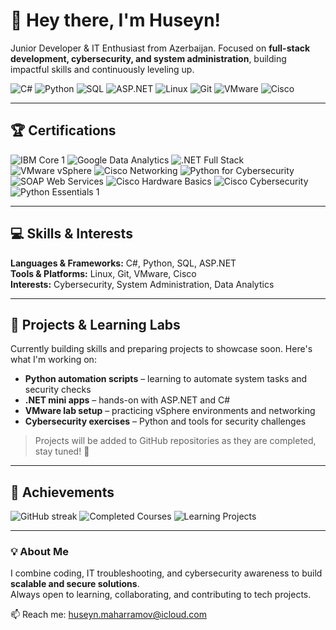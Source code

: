 # 👋 Hey there, I'm Huseyn!
Junior Developer & IT Enthusiast from Azerbaijan. Focused on **full-stack development, cybersecurity, and system administration**, building impactful skills and continuously leveling up.

![C#](https://img.shields.io/badge/Code-C%23-blue?style=flat&logo=csharp)
![Python](https://img.shields.io/badge/Code-Python-yellow?style=flat&logo=python)
![SQL](https://img.shields.io/badge/Database-SQL-lightgrey?style=flat&logo=postgresql)
![ASP.NET](https://img.shields.io/badge/Framework-ASP.NET-purple?style=flat&logo=dotnet)
![Linux](https://img.shields.io/badge/System-Linux-black?style=flat&logo=linux)
![Git](https://img.shields.io/badge/Version_Control-Git-orange?style=flat&logo=git)
![VMware](https://img.shields.io/badge/Virtualization-VMware-lightgrey?style=flat&logo=vmware)
![Cisco](https://img.shields.io/badge/Networking-Cisco-blue?style=flat&logo=cisco)

---

## 🏆 Certifications

![IBM Core 1](https://img.shields.io/badge/IBM-Core_1_Hardware_Network-red?style=for-the-badge&logo=ibm)
![Google Data Analytics](https://img.shields.io/badge/Google-Data_Analytics-blue?style=for-the-badge&logo=google)
![.NET Full Stack](https://img.shields.io/badge/.NET-Full_Stack-purple?style=for-the-badge&logo=dotnet)
![VMware vSphere](https://img.shields.io/badge/VMware-vSphere-lightgrey?style=for-the-badge&logo=vmware)
![Cisco Networking](https://img.shields.io/badge/Cisco-Networking-blue?style=for-the-badge&logo=cisco)
![Python for Cybersecurity](https://img.shields.io/badge/Infosec-Python_Cybersecurity-yellow?style=for-the-badge&logo=python)
![SOAP Web Services](https://img.shields.io/badge/SOAP-Web_Services-orange?style=for-the-badge)
![Cisco Hardware Basics](https://img.shields.io/badge/Cisco-Hardware_Intro-lightblue?style=for-the-badge&logo=cisco)
![Cisco Cybersecurity](https://img.shields.io/badge/Cisco-Cybersecurity-blue?style=for-the-badge&logo=cisco)
![Python Essentials 1](https://img.shields.io/badge/Python-Essentials_1-green?style=for-the-badge&logo=python)

---

## 💻 Skills & Interests

**Languages & Frameworks:** C#, Python, SQL, ASP.NET  
**Tools & Platforms:** Linux, Git, VMware, Cisco  
**Interests:** Cybersecurity, System Administration, Data Analytics  

---

## 🚀 Projects & Learning Labs

Currently building skills and preparing projects to showcase soon. Here's what I'm working on:  

- **Python automation scripts** – learning to automate system tasks and security checks  
- **.NET mini apps** – hands-on with ASP.NET and C#  
- **VMware lab setup** – practicing vSphere environments and networking  
- **Cybersecurity exercises** – Python and tools for security challenges  

> Projects will be added to GitHub repositories as they are completed, stay tuned! 👀

---

## 🌟 Achievements

![GitHub streak](https://img.shields.io/badge/GitHub-Streak-5days-green)
![Completed Courses](https://img.shields.io/badge/Courses-9-completed-blue)
![Learning Projects](https://img.shields.io/badge/Projects-ongoing-purple)

---

### 💡 About Me

I combine coding, IT troubleshooting, and cybersecurity awareness to build **scalable and secure solutions**.  
Always open to learning, collaborating, and contributing to tech projects.  

📫 Reach me: [huseyn.maharramov@icloud.com](mailto:huseyn.maharramov@icloud.com)